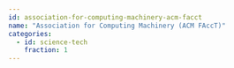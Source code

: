 ```yaml
---
id: association-for-computing-machinery-acm-facct
name: "Association for Computing Machinery (ACM FAccT)"
categories:
  - id: science-tech
    fraction: 1
--- 
```

